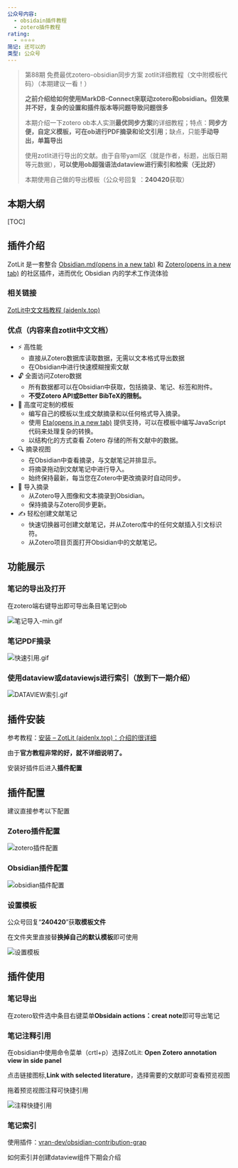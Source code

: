 ```yaml
---
公众号内容:
  - obsidain插件教程
  - zotero插件教程
rating:
  - ⭐⭐⭐⭐
简记: 还可以的
类型: 公众号
---
```


> 第88期 免费最优zotero-obsidian同步方案 zotlit详细教程（文中附模板代码）（本期建议一看！）
> 
> **之前介绍给如何使用MarkDB-Connect来联动zotero和obsidian。但效果并不好，复杂的设置和插件版本等问题导致问题很多**
> 
> 本期介绍一下zotero ob本人实测**最优同步方案**的详细教程；特点：**同步方便，自定义模板，可在ob进行PDF摘录和论文引用**；缺点，只能**手动导出，单篇导出**
> 
> 使用zotlit进行导出的文献。由于自带yaml区（就是作者，标题，出版日期等元数据），**可以使用ob超强语法dataview进行索引和检索（无比好）**
> 
> 本期使用自己做的导出模板（公众号回复 ：**240420**获取）

## 本期大纲

[TOC]

## 插件介绍

ZotLit 是一套整合 [Obsidian.md(opens in a new tab)](https://obsidian.md/) 和 [Zotero(opens in a new tab)](https://www.zotero.org/) 的社区插件，进而优化 Obsidian 内的学术工作流体验

### 相关链接

[ZotLit中文文档教程 (aidenlx.top)](https://zotlit.aidenlx.top/zh-CN)

### 优点（内容来自zotlit中文文档）

- ⚡️ 高性能
    - 直接从Zotero数据库读取数据，无需以文本格式导出数据
    - 在Obsidian中进行快速模糊搜索文献
- 🔓 全面访问Zotero数据
    - 所有数据都可以在Obsidian中获取，包括摘录、笔记、标签和附件。
    - **不受Zotero API或Better BibTeX的限制。**
- 🔨 高度可定制的模板
    - 编写自己的模板以生成文献摘录和以任何格式导入摘录。
    - 使用 [Eta(opens in a new tab)](https://eta.js.org/) 提供支持，可以在模板中编写JavaScript代码来处理复杂的转换。
    - 以结构化的方式查看 Zotero 存储的所有文献中的数据。
- 🔍 摘录视图
    - 在Obsidian中查看摘录，与文献笔记并排显示。
    - 将摘录拖动到文献笔记中进行导入。
    - 始终保持最新，每当您在Zotero中更改摘录时自动同步。
- 📝 导入摘录
    - 从Zotero导入图像和文本摘录到Obsidian。
    - 保持摘录与Zotero同步更新。
- ✍️ 轻松创建文献笔记
    - 快速切换器可创建文献笔记，并从Zotero库中的任何文献插入引文标识符。
    - 从Zotero项目页面打开Obsidian中的文献笔记。

## 功能展示

### 笔记的导出及打开

在zotero端右键导出即可导出条目笔记到ob

![笔记导入-min.gif](https://pic-go-42.oss-cn-guangzhou.aliyuncs.com/img/202404201112993.gif)

### 笔记PDF摘录

![快速引用.gif](https://pic-go-42.oss-cn-guangzhou.aliyuncs.com/img/202404201013753.gif)

### 使用dataview或dataviewjs进行索引（放到下一期介绍）

![DATAVIEW索引.gif](https://pic-go-42.oss-cn-guangzhou.aliyuncs.com/img/202404201033912.gif)

## 插件安装

参考教程：[安装 – ZotLit (aidenlx.top)：介绍的很详细](https://zotlit.aidenlx.top/zh-CN/getting-started/install)

由于**官方教程非常的好，就不详细说明了。**

安装好插件后进入**插件配置**

## 插件配置

建议直接参考以下配置

### Zotero插件配置

![zotero插件配置](https://pic-go-42.oss-cn-guangzhou.aliyuncs.com/img/202404201037100.png)

### Obsidian插件配置

![obsidian插件配置](https://pic-go-42.oss-cn-guangzhou.aliyuncs.com/img/202404201046153.png)

### 设置模板

公众号回复“**240420**”获**取模板文件**

在文件夹里直接替**换掉自己的默认模板**即可使用

![设置模板](https://pic-go-42.oss-cn-guangzhou.aliyuncs.com/img/202404201049114.png)

## 插件使用

### 笔记导出

在zotero软件选中条目右键菜单**Obsidain actions：creat note**即可导出笔记

### 笔记注释引用

在obsidian中使用命令菜单（crtl+p）选择ZotLit: **Open Zotero annotation view in side panel**

点击链接图标,**Link with selected literature**，选择需要的文献即可查看预览视图

拖着预览视图注释可快捷引用

![注释快捷引用](https://pic-go-42.oss-cn-guangzhou.aliyuncs.com/img/202404201056397.png)

### 笔记索引

使用插件：[vran-dev/obsidian-contribution-grap](https://github.com/vran-dev/obsidian-contribution-graph)

如何索引并创建dataview组件下期会介绍